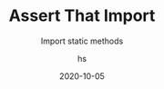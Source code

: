 ---
date: 2020-10-05
title: Assert That Import
technologies: [java]
topics: [refactoring]
author: hs
subtitle: Import static methods
thumbnail: ./thumbnail.png
cardThumbnail: ./card.png
shortVideo:
  poster: ./tip.png
  url: https://youtu.be/ukGjQxga6Wg  
leadin: | 
  Use _Option + Enter_ on macOS, and _Alt + Enter_ on Windows/Linux, to import static methods into classes to improve the readability of your code.
  
  **Pro tip:**
  
  This can be especially useful when you're migrating from older versions of testing frameworks and need to make multiple replacements in your class. 
  
---